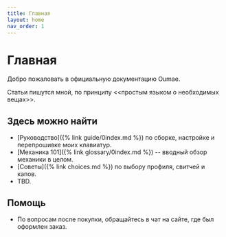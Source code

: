 ```yaml
---
title: Главная
layout: home
nav_order: 1
---
```


# Главная

Добро пожаловать в официальную документацию Oumae.

Статьи пишутся мной, по принципу <<простым языком о необходимых вещах>>.

## Здесь можно найти

- [Руководство]({% link guide/0index.md %}) по сборке, настройке и перепрошивке моих клавиатур.
- [Механика 101]({% link glossary/0index.md %}) -- вводный обзор механики в целом.
- [Советы]({% link choices.md %}) по выбору профиля, свитчей и капов.
- TBD.

## Помощь

- По вопросам после покупки, обращайтесь в чат на сайте, где был оформлен заказ.
